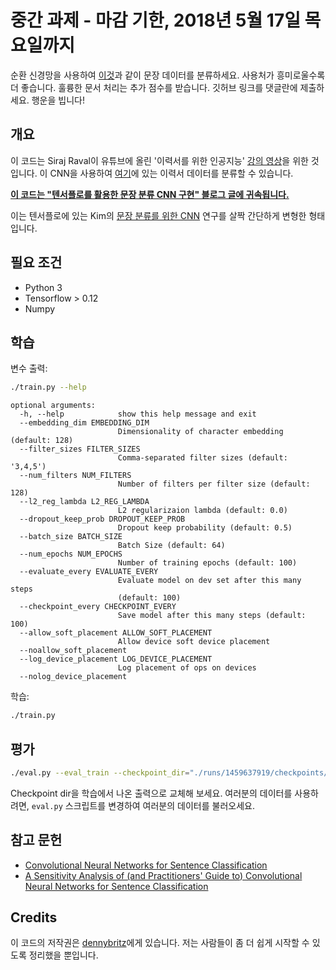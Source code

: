 # 중간 과제 - 마감 기한, 2018년 5월 17일 목요일까지 

순환 신경망을 사용하여 [이것](https://github.com/niderhoff/nlp-datasets)과 같이 문장 데이터를 분류하세요. 사용처가 흥미로울수록 더 좋습니다. 훌륭한 문서 처리는 추가 점수를 받습니다. 깃허브 링크를 댓글란에 제출하세요. 행운을 빕니다! 

## 개요

이 코드는 Siraj Raval이 유튜브에 올린 '이력서를 위한 인공지능' [강의 영상](https://youtu.be/p3SKx5C04qg)을 위한 것입니다. 이 CNN을 사용하여 [여기](http://barbizonmodeling.com/resumes/)에 있는 이력서 데이터를 분류할 수 있습니다.

**[이 코드는 "텐서플로를 활용한 문장 분류 CNN 구현" 블로그 글에 귀속됩니다.](http://www.wildml.com/2015/12/implementing-a-cnn-for-text-classification-in-tensorflow/)**

이는 텐서플로에 있는 Kim의 [문장 분류를 위한 CNN](http://arxiv.org/abs/1408.5882) 연구를 살짝 간단하게 변형한 형태입니다.

## 필요 조건

- Python 3
- Tensorflow > 0.12
- Numpy

## 학습

변수 출력:

```bash
./train.py --help
```

```
optional arguments:
  -h, --help            show this help message and exit
  --embedding_dim EMBEDDING_DIM
                        Dimensionality of character embedding (default: 128)
  --filter_sizes FILTER_SIZES
                        Comma-separated filter sizes (default: '3,4,5')
  --num_filters NUM_FILTERS
                        Number of filters per filter size (default: 128)
  --l2_reg_lambda L2_REG_LAMBDA
                        L2 regularizaion lambda (default: 0.0)
  --dropout_keep_prob DROPOUT_KEEP_PROB
                        Dropout keep probability (default: 0.5)
  --batch_size BATCH_SIZE
                        Batch Size (default: 64)
  --num_epochs NUM_EPOCHS
                        Number of training epochs (default: 100)
  --evaluate_every EVALUATE_EVERY
                        Evaluate model on dev set after this many steps
                        (default: 100)
  --checkpoint_every CHECKPOINT_EVERY
                        Save model after this many steps (default: 100)
  --allow_soft_placement ALLOW_SOFT_PLACEMENT
                        Allow device soft device placement
  --noallow_soft_placement
  --log_device_placement LOG_DEVICE_PLACEMENT
                        Log placement of ops on devices
  --nolog_device_placement

```

학습:

```bash
./train.py
```

## 평가

```bash
./eval.py --eval_train --checkpoint_dir="./runs/1459637919/checkpoints/"
```

Checkpoint dir을 학습에서 나온 출력으로 교체해 보세요. 여러분의 데이터를 사용하려면, `eval.py` 스크립트를 변경하여 여러분의 데이터를 불러오세요.


## 참고 문헌

- [Convolutional Neural Networks for Sentence Classification](http://arxiv.org/abs/1408.5882)
- [A Sensitivity Analysis of (and Practitioners' Guide to) Convolutional Neural Networks for Sentence Classification](http://arxiv.org/abs/1510.03820)

## Credits

이 코드의 저작권은 [dennybritz](https://github.com/dennybritz/cnn-text-classification-tf)에게 있습니다. 저는 사람들이 좀 더 쉽게 시작할 수 있도록 정리했을 뿐입니다.
